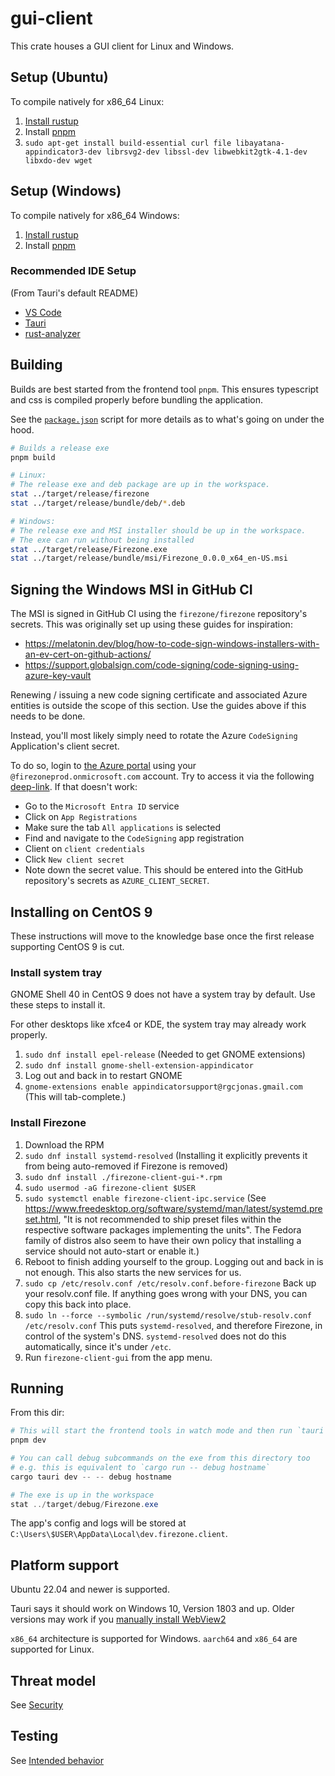 # gui-client

This crate houses a GUI client for Linux and Windows.

## Setup (Ubuntu)

To compile natively for x86_64 Linux:

1. [Install rustup](https://rustup.rs/)
1. Install [pnpm](https://pnpm.io/installation)
1. `sudo apt-get install build-essential curl file libayatana-appindicator3-dev librsvg2-dev libssl-dev libwebkit2gtk-4.1-dev libxdo-dev wget`

## Setup (Windows)

To compile natively for x86_64 Windows:

1. [Install rustup](https://rustup.rs/)
1. Install [pnpm](https://pnpm.io/installation)

### Recommended IDE Setup

(From Tauri's default README)

- [VS Code](https://code.visualstudio.com/)
- [Tauri](https://marketplace.visualstudio.com/items?itemName=tauri-apps.tauri-vscode)
- [rust-analyzer](https://marketplace.visualstudio.com/items?itemName=rust-lang.rust-analyzer)

## Building

Builds are best started from the frontend tool `pnpm`. This ensures typescript
and css is compiled properly before bundling the application.

See the [`package.json`](./package.json) script for more details as to what's
going on under the hood.

```bash
# Builds a release exe
pnpm build

# Linux:
# The release exe and deb package are up in the workspace.
stat ../target/release/firezone
stat ../target/release/bundle/deb/*.deb

# Windows:
# The release exe and MSI installer should be up in the workspace.
# The exe can run without being installed
stat ../target/release/Firezone.exe
stat ../target/release/bundle/msi/Firezone_0.0.0_x64_en-US.msi
```

## Signing the Windows MSI in GitHub CI

The MSI is signed in GitHub CI using the `firezone/firezone` repository's
secrets. This was originally set up using these guides for inspiration:

- https://melatonin.dev/blog/how-to-code-sign-windows-installers-with-an-ev-cert-on-github-actions/
- https://support.globalsign.com/code-signing/code-signing-using-azure-key-vault

Renewing / issuing a new code signing certificate and associated Azure entities is outside the scope of this section. Use the guides above if this needs to be done.

Instead, you'll most likely simply need to rotate the Azure `CodeSigning` Application's client secret.

To do so, login to [the Azure portal](https://portal.azure.com) using your `@firezoneprod.onmicrosoft.com` account.
Try to access it via the following [deep-link](https://portal.azure.com/#view/Microsoft_AAD_RegisteredApps/ApplicationMenuBlade/~/Credentials/appId/51da0daa-39dd-4890-9018-e02609efc9c8).
If that doesn't work:



- Go to the `Microsoft Entra ID` service
- Click on `App Registrations`
- Make sure the tab `All applications` is selected
- Find and navigate to the `CodeSigning` app registration
- Client on `client credentials`
- Click `New client secret`
- Note down the secret value. This should be entered into the GitHub repository's secrets as `AZURE_CLIENT_SECRET`.

## Installing on CentOS 9

These instructions will move to the knowledge base once the first release supporting CentOS 9 is cut.

### Install system tray

GNOME Shell 40 in CentOS 9 does not have a system tray by default. Use these steps to install it.

For other desktops like xfce4 or KDE, the system tray may already work properly.

1. `sudo dnf install epel-release` (Needed to get GNOME extensions)
2. `sudo dnf install gnome-shell-extension-appindicator`
3. Log out and back in to restart GNOME
4. `gnome-extensions enable appindicatorsupport@rgcjonas.gmail.com` (This will tab-complete.)

### Install Firezone

1. Download the RPM
2. `sudo dnf install systemd-resolved` (Installing it explicitly prevents it from being auto-removed if Firezone is removed)
3. `sudo dnf install ./firezone-client-gui-*.rpm`
4. `sudo usermod -aG firezone-client $USER`
5. `sudo systemctl enable firezone-client-ipc.service` (See https://www.freedesktop.org/software/systemd/man/latest/systemd.preset.html, "It is not recommended to ship preset files within the respective software packages implementing the units". The Fedora family of distros also seem to have their own policy that installing a service should not auto-start or enable it.)
6. Reboot to finish adding yourself to the group. Logging out and back in is not enough. This also starts the new services for us.
7. `sudo cp /etc/resolv.conf /etc/resolv.conf.before-firezone` Back up your resolv.conf file. If anything goes wrong with your DNS, you can copy this back into place.
8. `sudo ln --force --symbolic /run/systemd/resolve/stub-resolv.conf /etc/resolv.conf` This puts `systemd-resolved`, and therefore Firezone, in control of the system's DNS. `systemd-resolved` does not do this automatically, since it's under `/etc`.
9. Run `firezone-client-gui` from the app menu.

## Running

From this dir:

```powershell
# This will start the frontend tools in watch mode and then run `tauri dev`
pnpm dev

# You can call debug subcommands on the exe from this directory too
# e.g. this is equivalent to `cargo run -- debug hostname`
cargo tauri dev -- -- debug hostname

# The exe is up in the workspace
stat ../target/debug/Firezone.exe
```

The app's config and logs will be stored at
`C:\Users\$USER\AppData\Local\dev.firezone.client`.

## Platform support

Ubuntu 22.04 and newer is supported.

Tauri says it should work on Windows 10, Version 1803 and up. Older versions may
work if you
[manually install WebView2](https://tauri.app/v1/guides/getting-started/prerequisites#2-webview2)

`x86_64` architecture is supported for Windows. `aarch64` and `x86_64` are supported for Linux.

## Threat model

See [Security](docs/security.md)

## Testing

See [Intended behavior](docs/intended_behavior.md)
